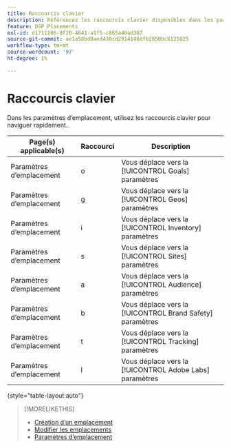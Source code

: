 ```yaml
---
title: Raccourcis clavier
description: Référencez les raccourcis clavier disponibles dans les paramètres d’emplacement.
feature: DSP Placements
exl-id: d1711166-8f20-4641-a1f5-c865a40ad387
source-git-commit: ae1a58bd0aed430cd2914146dfb2850bc8125025
workflow-type: tm+mt
source-wordcount: '97'
ht-degree: 1%

---
```


# Raccourcis clavier

Dans les paramètres d’emplacement, utilisez les raccourcis clavier pour naviguer rapidement.<!-- and to create ads and placements -->.

| Page(s) applicable(s) | Raccourci | Description |
| ---------------| ----------- | ---------------------- |
| Paramètres d’emplacement | o | Vous déplace vers la [!UICONTROL Goals] paramètres |
| Paramètres d’emplacement | g | Vous déplace vers la [!UICONTROL Geos] paramètres |
| Paramètres d’emplacement | i | Vous déplace vers la [!UICONTROL Inventory] paramètres |
| Paramètres d’emplacement | s | Vous déplace vers la [!UICONTROL Sites] paramètres |
| Paramètres d’emplacement | a | Vous déplace vers la [!UICONTROL Audience] paramètres |
| Paramètres d’emplacement | b | Vous déplace vers la [!UICONTROL Brand Safety] paramètres |
| Paramètres d’emplacement | t | Vous déplace vers la [!UICONTROL Tracking] paramètres |
| Paramètres d’emplacement | l | Vous déplace vers la [!UICONTROL Adobe Labs] paramètres |

{style="table-layout:auto"}

<!-- | Legacy placement settings | npv | Lets you create a new video placement | -->
<!-- | Legacy placement settings | npd | Lets you create a new display placement | -->
<!-- | Legacy placement settings | nav | Lets you create a new video ad | -->
<!-- | Legacy placement settings | nad | Lets you create a new display ad| -->

>[!MORELIKETHIS]
>
>* [Création d’un emplacement](/help/dsp/campaign-management/placements/placement-create.md)
>* [Modifier les emplacements](/help/dsp/campaign-management/placements/placement-edit.md)
>* [Paramètres d’emplacement](/help/dsp/campaign-management/placements/placement-settings.md)
